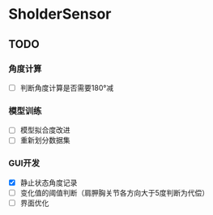 # SholderSensor
## TODO

### 角度计算
- [ ] 判断角度计算是否需要180°减
### 模型训练
- [ ] 模型拟合度改进
- [ ] 重新划分数据集
### GUI开发
- [x] 静止状态角度记录
- [ ] 变化值的阈值判断（肩胛胸关节各方向大于5度判断为代偿）
- [ ] 界面优化
